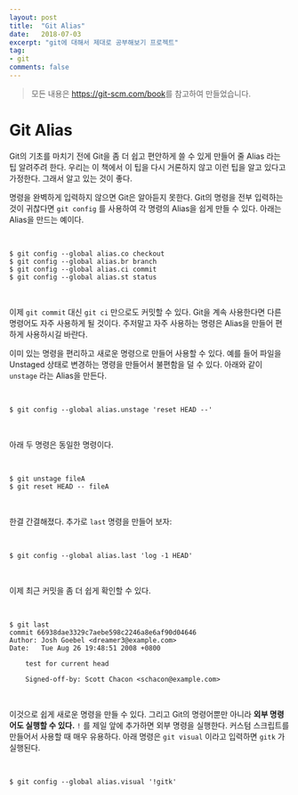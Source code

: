 ```yaml
---
layout: post
title:  "Git Alias"
date:   2018-07-03
excerpt: "git에 대해서 제대로 공부해보기 프로젝트"
tag:
- git
comments: false
---
```


> 모든 내용은 <https://git-scm.com/book>를 참고하여 만들었습니다.

# **Git Alias**

Git의 기초를 마치기 전에 Git을 좀 더 쉽고 편안하게 쓸 수 있게 만들어 줄 Alias 라는 팁 알려주려 한다. 우리는 이 책에서 이 팁을 다시 거론하지 않고 이런 팁을 알고 있다고 가정한다. 그래서 알고 있는 것이 좋다.

명령을 완벽하게 입력하지 않으면 Git은 알아듣지 못한다. Git의 명령을 전부 입력하는 것이 귀찮다면 `git config` 를 사용하여 각 명령의 Alias을 쉽게 만들 수 있다. 아래는 Alias을 만드는 예이다.

<br>

```
$ git config --global alias.co checkout
$ git config --global alias.br branch
$ git config --global alias.ci commit
$ git config --global alias.st status
```

<br>

이제 `git commit` 대신 `git ci` 만으로도 커밋할 수 있다. Git을 계속 사용한다면 다른 명령어도 자주 사용하게 될 것이다. 주저말고 자주 사용하는 명령은 Alias을 만들어 편하게 사용하시길 바란다.

이미 있는 명령을 편리하고 새로운 명령으로 만들어 사용할 수 있다. 예를 들어 파일을 Unstaged 상태로 변경하는 명령을 만들어서 불편함을 덜 수 있다. 아래와 같이 `unstage` 라는 Alias을 만든다.

<br>

```
$ git config --global alias.unstage 'reset HEAD --'
```

<br>

아래 두 명령은 동일한 명령이다.

<br>

```
$ git unstage fileA
$ git reset HEAD -- fileA
```

<br>

한결 간결해졌다. 추가로 `last` 명령을 만들어 보자:

<br>

```
$ git config --global alias.last 'log -1 HEAD'
```

<br>

이제 최근 커밋을 좀 더 쉽게 확인할 수 있다.

<br>

```
$ git last
commit 66938dae3329c7aebe598c2246a8e6af90d04646
Author: Josh Goebel <dreamer3@example.com>
Date:   Tue Aug 26 19:48:51 2008 +0800

    test for current head

    Signed-off-by: Scott Chacon <schacon@example.com>
```

<br>

이것으로 쉽게 새로운 명령을 만들 수 있다. 그리고 Git의 명령어뿐만 아니라 **외부 명령어도 실행할 수 있다.**  `!` 를 제일 앞에 추가하면 외부 명령을 실행한다. 커스텀 스크립트를 만들어서 사용할 때 매우 유용하다. 아래 명령은 `git visual` 이라고 입력하면 `gitk` 가 실행된다.

<br>

```
$ git config --global alias.visual '!gitk'
```